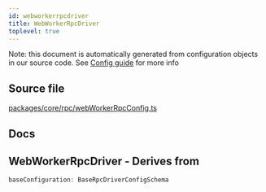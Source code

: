 ```yaml
---
id: webworkerrpcdriver
title: WebWorkerRpcDriver
toplevel: true
---
```

Note: this document is automatically generated from configuration objects in
our source code. See [Config guide](/docs/config_guide) for more info

## Source file

[packages/core/rpc/webWorkerRpcConfig.ts](https://github.com/GMOD/jbrowse-components/blob/main/packages/core/rpc/webWorkerRpcConfig.ts)

## Docs










## WebWorkerRpcDriver - Derives from




```js
baseConfiguration: BaseRpcDriverConfigSchema
```


